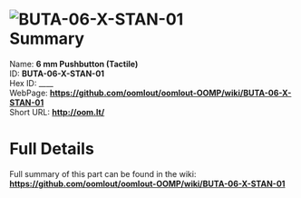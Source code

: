
![BUTA-06-X-STAN-01](https://github.com/oomlout/oomlout-OOMP/blob/master/parts/BUTA-06-X-STAN-01/BUTA-06-X-STAN-01_420.jpg)   
Summary
=================
  
Name: __6 mm Pushbutton (Tactile)__    
ID: __BUTA-06-X-STAN-01__   
Hex ID: ____   
WebPage: __https://github.com/oomlout/oomlout-OOMP/wiki/BUTA-06-X-STAN-01__   
Short URL: __http://oom.lt/__   

Full Details
==========================
Full summary of this part can be found in the wiki:   
__https://github.com/oomlout/oomlout-OOMP/wiki/BUTA-06-X-STAN-01__    

